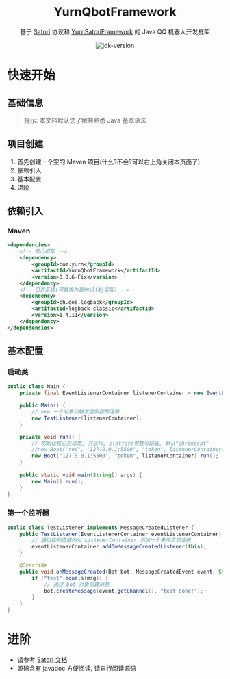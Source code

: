 <div align="center">

# YurnQbotFramework

基于 [Satori](https://satori.js.org/zh-CN/) 协议和 [YurnSatoriFramework](https://github.com/Nyayurn/YurnSatoriFramework) 的 Java QQ 机器人开发框架

<img src="https://img.shields.io/badge/JDK-17+-brightgreen.svg?style=flat-square" alt="jdk-version">

</div>

# 快速开始

## 基础信息

> 提示: 本文档默认您了解并熟悉 Java 基本语法

## 项目创建

1. 首先创建一个空的 Maven 项目(什么?不会?可以右上角关闭本页面了)
2. 依赖引入
3. 基本配置
4. 进阶

## 依赖引入

### Maven

```xml
<dependencies>
    <!-- 核心框架 -->
    <dependency>
        <groupId>com.yurn</groupId>
        <artifactId>YurnQbotFramework</artifactId>
        <version>0.0.6-Fix</version>
    </dependency>
    <!-- 日志系统(可替换为其他slf4j实现) -->
    <dependency>
        <groupId>ch.qos.logback</groupId>
        <artifactId>logback-classic</artifactId>
        <version>1.4.11</version>
    </dependency>
</dependencies>
```

## 基本配置

### 启动类

```java
public class Main {
    private final EventListenerContainer listenerContainer = new EventListenerContainer();

    public Main() {
        // new 一个对象以触发监听器的注册
        new TestListener(listenerContainer);
    }

    private void run() {
        // 初始化核心启动类, 并运行, platform参数可缺省, 默认"chronocat"
        //new Boot("red", "127.0.0.1:5500", "token", listenerContainer).run()
        new Boot("127.0.0.1:5500", "token", listenerContainer).run();
    }
    
    public static void main(String[] args) {
        new Main().run();
    }
}
```

### 第一个监听器

```java
public class TestListener implements MessageCreatedListener {
    public TestListener(EventListenerContainer eventListenerContainer) {
        // 通过在构造器内对 ListenerContainer 添加一个事件实现注册
        eventListenerContainer.addOnMessageCreatedListener(this);
    }

    @Override
    public void onMessageCreated(Bot bot, MessageCreatedEvent event, String msg) {
        if ("test".equals(msg)) {
            // 通过 bot 对象创建消息
            bot.createMessage(event.getChannel(), "test done!");
        }
    }
}
```

# 进阶

- 请参考 [Satori 文档](https://satori.js.org/zh-CN/protocol)
- 源码含有 javadoc 方便阅读, 请自行阅读源码
